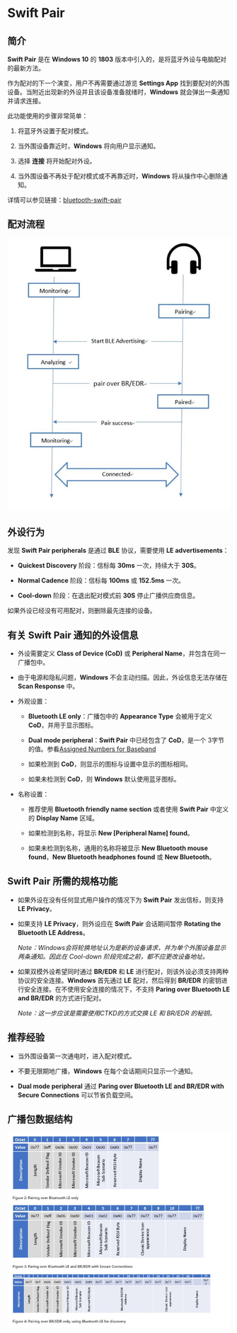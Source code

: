# Swift Pair

## 简介

**Swift Pair** 是在 **Windows 10** 的 **1803** 版本中引入的，是将蓝牙外设与电脑配对的最新方法。

作为配对的下一个演变，用户不再需要通过游览 **Settings App** 找到要配对的外围设备。当附近出现新的外设并且该设备准备就绪时，**Windows** 就会弹出一条通知并请求连接。

此功能使用的步骤非常简单：

 1. 将蓝牙外设置于配对模式。

 2. 当外围设备靠近时，**Windows** 将向用户显示通知。

 3. 选择 **连接** 将开始配对外设。

 4. 当外围设备不再处于配对模式或不再靠近时，**Windows** 将从操作中心删除通知。

详情可以参见链接：[bluetooth-swift-pair][1]

## 配对流程

 ![Swift Pair Flow][2]

## 外设行为

发现 **Swift Pair peripherals** 是通过 **BLE** 协议，需要使用 **LE advertisements**：

 - **Quickest Discovery** 阶段：信标每 **30ms** 一次，持续大于 **30S**。

 - **Normal Cadence** 阶段：信标每 **100ms** 或 **152.5ms** 一次。

 - **Cool-down** 阶段：在退出配对模式前 **30S** 停止广播供应商信息。

如果外设已经没有可用配对，则删除最先连接的设备。

## 有关 Swift Pair 通知的外设信息

 - 外设需要定义 **Class of Device (CoD)** 或 **Peripheral Name**，并包含在同一广播包中。

 - 由于电源和隐私问题，**Windows** 不会主动扫描。因此，外设信息无法存储在 **Scan Response** 中。

 - 外观设置：

    - **Bluetooth LE only**：广播包中的 **Appearance Type** 会被用于定义 **CoD**，并用于显示图标。

    - **Dual mode peripheral**：**Swift Pair** 中已经包含了 **CoD**，是一个 3字节 的值。参看[Assigned Numbers for Baseband][3]

    - 如果检测到 **CoD**，则显示的图标与设置中显示的图标相同。

    - 如果未检测到 **CoD**，则 **Windows** 默认使用蓝牙图标。

 - 名称设置：

    - 推荐使用 **Bluetooth friendly name section** 或者使用 **Swift Pair** 中定义的 **Display Name** 区域。

    - 如果检测到名称，将显示 **New [Peripheral Name] found**。

    - 如果未检测到名称，通用的名称将被显示 **New Bluetooth mouse found**，**New Bluetooth headphones found** 或 **New Bluetooth**。

## Swift Pair 所需的规格功能

 - 如果外设在没有任何显式用户操作的情况下为 **Swift Pair** 发出信标，则支持 **LE Privacy**。

 - 如果支持 **LE Privacy**，则外设应在 **Swift Pair** 会话期间暂停 **Rotating the Bluetooth LE Address**。

    *Note：Windows会将轮换地址认为是新的设备请求，并为单个外围设备显示两条通知。因此在 Cool-down 阶段完成之前，都不应更改设备地址。*

 - 如果双模外设希望同时通过 **BR/EDR** 和 **LE** 进行配对，则该外设必须支持两种协议的安全连接。**Windows** 首先通过 **LE** 配对，然后得到 **BR/EDR** 的密钥进行安全连接。在不使用安全连接的情况下，不支持 **Paring over Bluetooth LE and BR/EDR** 的方式进行配对。

    *Note：这一步应该是需要使用CTKD的方式交换 LE 和 BR/EDR 的秘钥。*

## 推荐经验

 - 当外围设备第一次通电时，进入配对模式。

 - 不要无限期地广播，**Windows** 在每个会话期间只显示一个通知。

 - **Dual mode peripheral** 通过 **Paring over Bluetooth LE and BR/EDR with Secure Connections** 可以节省负载空间。

## 广播包数据结构

 ![Payload Structures][4]

 [1]: https://docs.microsoft.com/en-us/windows-hardware/design/component-guidelines/bluetooth-swift-pair
 [2]: ./images/swift_pair_flow.jpg
 [3]: https://btprodspecificationrefs.blob.core.windows.net/assigned-numbers/Assigned%20Number%20Types/Baseband.pdf
 [4]: ./images/swift_pair_payload_structures.jpg
